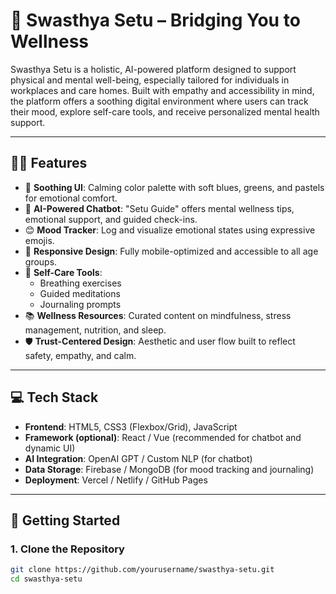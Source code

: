 # 🌿 Swasthya Setu – Bridging You to Wellness

Swasthya Setu is a holistic, AI-powered platform designed to support physical and mental well-being, especially tailored for individuals in workplaces and care homes. Built with empathy and accessibility in mind, the platform offers a soothing digital environment where users can track their mood, explore self-care tools, and receive personalized mental health support.

---

## 🧘‍♂️ Features

- 🎨 **Soothing UI**: Calming color palette with soft blues, greens, and pastels for emotional comfort.
- 🤖 **AI-Powered Chatbot**: "Setu Guide" offers mental wellness tips, emotional support, and guided check-ins.
- 😊 **Mood Tracker**: Log and visualize emotional states using expressive emojis.
- 📱 **Responsive Design**: Fully mobile-optimized and accessible to all age groups.
- 🧘 **Self-Care Tools**:
  - Breathing exercises
  - Guided meditations
  - Journaling prompts
- 📚 **Wellness Resources**: Curated content on mindfulness, stress management, nutrition, and sleep.
- 🛡️ **Trust-Centered Design**: Aesthetic and user flow built to reflect safety, empathy, and calm.

---

## 💻 Tech Stack

- **Frontend**: HTML5, CSS3 (Flexbox/Grid), JavaScript
- **Framework (optional)**: React / Vue (recommended for chatbot and dynamic UI)
- **AI Integration**: OpenAI GPT / Custom NLP (for chatbot)
- **Data Storage**: Firebase / MongoDB (for mood tracking and journaling)
- **Deployment**: Vercel / Netlify / GitHub Pages

---

## 🚀 Getting Started

### 1. Clone the Repository
```bash
git clone https://github.com/yourusername/swasthya-setu.git
cd swasthya-setu
